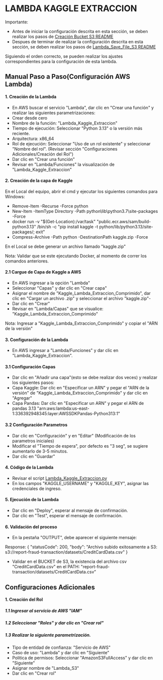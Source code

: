 
# LAMBDA KAGGLE EXTRACCION

Importante: 
- Antes de iniciar la configuración descrita en esta sección, se deben realizar los pasos de [Creación Bucket S3 README](./docs/Bucket_S3.md)
- Despues de terminar de realizar la configuración descrita en esta sección, se deben realizar los pasos de [Lambda_Save_File_S3 README](./docs/Lambda_Save_File_S3.md)

Siguiendo el orden correcto, se pueden realizar los ajustes correspondientes para la configuración de esta lambda.

## Manual Paso a Paso(Configuración AWS Lambda)

#### 1. Creación de la Lambda

- En AWS buscar el servicio "Lambda", dar clic en "Crear una función" y realizar las siguientes parametrizaciones:
- Crear desde cero
- Nombre de la función: "Lambda_Kaggle_Extraccion"
- Tiempo de ejecución: Seleccionar "Python 3.13" o la versión más reciente.
- Arquitectura: x86_64
- Rol de ejecución: Seleccionar "Uso de un rol existente" y seleccionar "Nombre del rol". (Revisar sección "Configuraciones Adicionales/Creación del Rol")
- Dar clic en "Crear una función"
- Revisar en "Lambda/Funciones" la visualización de "Lambda_Kaggle_Extraccion"


#### 2. Creación de la capa de Kaggle

En el Local del equipo, abrir el cmd y ejecutar los siguientes comandos para Windows:

- Remove-Item -Recurse -Force python
- New-Item -ItemType Directory -Path python\lib\python3.7\site-packages -Force
- docker run -v "$(Get-Location):/var/task" "public.ecr.aws/sam/build-python3.13" /bin/sh -c "pip install kaggle -t python/lib/python3.13/site-packages/; exit"
- Compress-Archive -Path python -DestinationPath kaggle.zip -Force

En el Local se debe generar un archivo llamado "kaggle.zip"

Nota: Validar que se este ejecutando Docker, al momento de correr los comandos anteriores.

#### 2.1 Cargue de Capa de Kaggle a AWS

- En AWS ingresar a la opción "Lambda"
- Seleccionar "Capas" y dar clic en "Crear capa"
- Asignar el nombre de "Kaggle_Lambda_Extraccion_Comprimido", dar clic en "Cargar un archivo .zip" y seleccionar el archivo "kaggle.zip"-
- Dar clic en "Crear"
- Revisar en "Lambda/Capas" que se visualice: "Kaggle_Lambda_Extraccion_Comprimido"

Nota: Ingresar a "Kaggle_Lambda_Extraccion_Comprimido" y copiar el "ARN de la versión"

#### 3. Configuración de la Lambda

- En AWS ingresar a "Lambda/Funciones" y dar clic en "Lambda_Kaggle_Extraccion".

#### 3.1 Configuración Capas

- Dar clic en "Añadir una capa"(esto se debe realizar dos veces) y realizar los siguientes pasos: 
- Capa Kaggle: Dar clic en "Especificar un ARN" y pegar el "ARN de la versión" de "Kaggle_Lambda_Extraccion_Comprimido" y dar clic en "Agregar"
- Capa Pandas: Dar clic en "Especificar un ARN" y pegar el ARN de pandas 3.13 "arn:aws:lambda:us-east-1:336392948345:layer:AWSSDKPandas-Python313:1"


#### 3.2 Configuración Parametros

- Dar clic en "Configuración" y en "Editar" (Modificación de los parametros iniciales)
- Modificar el "Tiempo de espera", por defecto es "3 seg", se sugiere aumentarlo de 3-5 minutos.
- Dar clic en "Guardar"

#### 4. Código de la Lambda

- Revisar el script [Lambda_Kaggle_Extraccion.py](ETL_Transacciones_Fraudulente_PowerBI/scripts/Lambda_Kaggle_Extraccion.py)
- En los campos "KAGGLE_USERNAME" y "KAGGLE_KEY", asignar las credenciales de ingreso.

#### 5. Ejecución de la Lambda

- Dar clic en "Deploy", esperar al mensaje de confirmación.
- Dar clic en "Test", esperar el mensaje de confirmación.

#### 6. Validación del proceso

- En la pestaña "OUTPUT", debe aparecer el siguiente mensaje:

Response:
{
  "statusCode": 200,
  "body": "Archivo subido exitosamente a S3: s3://report-fraud-transaction/datasets/CreditCardData.csv"
}

- Validar en el BUCKET de S3, la existencia del archivo csv "CreditCardData.csv" en el PATH: "report-fraud-transaction/datasets/CreditCardData.csv"




## Configuraciones Adicionales

#### 1. Creación del Rol

##### 1.1 Ingresar al servicio de AWS "IAM"
##### 1.2 Seleccionar "Roles" y dar clic en "Crear rol"
##### 1.3 Realizar la siguiente parametrización.

- Tipo de entidad de confianza: "Servicio de AWS"
- Caso de uso: "Lambda" y dar clic en "Siguiente"
- Politica de permisos: Seleccionar "AmazonS3FullAccess" y dar clic en "Siguiente"
- Asignar nombre de "Lambda_S3"
- Dar clic en "Crear rol"



